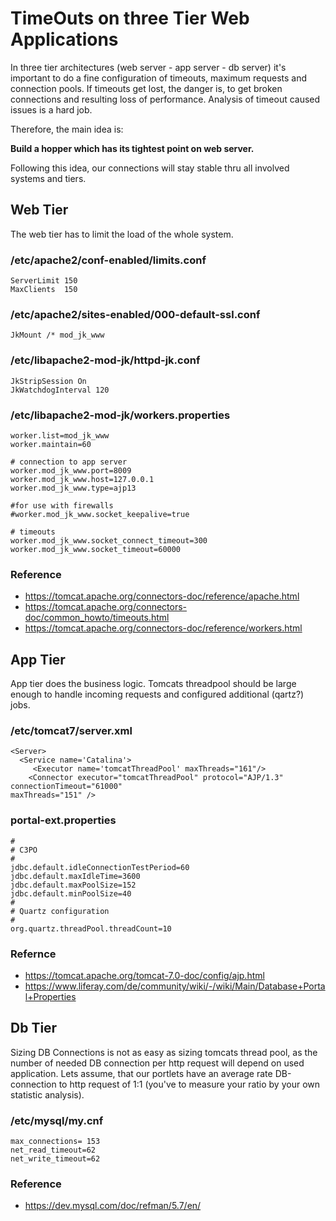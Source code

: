 # TimeOuts on three Tier Web Applications

In three tier architectures (web server - app server - db server) it's important to do a fine configuration of timeouts, maximum requests and connection pools. If timeouts get lost, the danger is, to get broken connections and resulting loss of performance. Analysis of timeout caused issues is a hard job.

Therefore, the main idea is:

**Build a hopper which has its tightest point on web server.**

Following this idea, our connections will stay stable thru all involved systems and tiers.

## Web Tier
The web tier has to limit the load of the whole system.

### /etc/apache2/conf-enabled/limits.conf
```
ServerLimit 150
MaxClients  150
```

### /etc/apache2/sites-enabled/000-default-ssl.conf
```
JkMount /* mod_jk_www
```

### /etc/libapache2-mod-jk/httpd-jk.conf 

```
JkStripSession On
JkWatchdogInterval 120
```
  

### /etc/libapache2-mod-jk/workers.properties

```
worker.list=mod_jk_www
worker.maintain=60

# connection to app server
worker.mod_jk_www.port=8009
worker.mod_jk_www.host=127.0.0.1
worker.mod_jk_www.type=ajp13

#for use with firewalls
#worker.mod_jk_www.socket_keepalive=true

# timeouts
worker.mod_jk_www.socket_connect_timeout=300
worker.mod_jk_www.socket_timeout=60000

```

### Reference
* https://tomcat.apache.org/connectors-doc/reference/apache.html
* https://tomcat.apache.org/connectors-doc/common_howto/timeouts.html
* https://tomcat.apache.org/connectors-doc/reference/workers.html

## App Tier
App tier does the business logic. Tomcats threadpool should be large enough to handle incoming requests and configured additional (qartz?) jobs.   

### /etc/tomcat7/server.xml

```
<Server>
  <Service name='Catalina'>
     <Executor name='tomcatThreadPool' maxThreads="161"/>
    <Connector executor="tomcatThreadPool" protocol="AJP/1.3" connectionTimeout="61000"
maxThreads="151" />
```

### portal-ext.properties

```
#
# C3PO
#
jdbc.default.idleConnectionTestPeriod=60
jdbc.default.maxIdleTime=3600
jdbc.default.maxPoolSize=152
jdbc.default.minPoolSize=40
#
# Quartz configuration
#
org.quartz.threadPool.threadCount=10

```

### Refernce
* https://tomcat.apache.org/tomcat-7.0-doc/config/ajp.html
* https://www.liferay.com/de/community/wiki/-/wiki/Main/Database+Portal+Properties

## Db Tier
Sizing DB Connections is not as easy as sizing tomcats thread pool, as the number of needed DB connection per http request will depend on used application. Lets assume, that our portlets have an average rate DB-connection to http request of 1:1 (you've to measure your ratio by your own statistic analysis). 
  
### /etc/mysql/my.cnf

```
max_connections= 153
net_read_timeout=62
net_write_timeout=62
```

### Reference
* https://dev.mysql.com/doc/refman/5.7/en/




